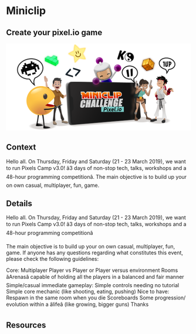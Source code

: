 
# Miniclip

## Create your pixel.io game

![Create your pixel.io game](assets/miniclip_create-your-pixel-io-game.jpg "Create your pixel.io game")

## Context

Hello all.
On Thursday, Friday and Saturday (21 - 23 March 2019), we want to run Pixels Camp v3.0!
â3 days of non-stop tech, talks, workshops and a 48-hour programming competitionâ.
The main objective is to build up your on own casual, multiplayer, fun, game.

## Details

Hello all.
On Thursday, Friday and Saturday (21 - 23 March 2019), we want to run Pixels Camp v3.0!
â3 days of non-stop tech, talks, workshops and a 48-hour programming competitionâ

The main objective is to build up your on own casual, multiplayer, fun, game.
If anyone has any questions regarding what constitutes this event, please check the following guidelines:

Core:
Multiplayer Player vs Player  or Player versus environment
Rooms âArenasâ capable of holding all the players in a balanced and fair manner 
Simple/casual immediate gameplay:
Simple controls needing no tutorial
Simple core mechanic (like shooting, eating, pushing)
Nice to have:
Respawn in the same room when you die
Scoreboards
Some progression/ evolution within a âlifeâ (like growing, bigger guns)
Thanks


## Resources


